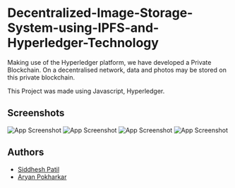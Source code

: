 
# Decentralized-Image-Storage-System-using-IPFS-and-Hyperledger-Technology

Making use of the Hyperledger platform, we have developed a Private Blockchain. On a decentralised network, data and photos may be stored on this private blockchain.


This Project was made using Javascript, Hyperledger.
## Screenshots

![App Screenshot](https://i.ibb.co/1KLWvz0/Screenshot-273.png)
![App Screenshot](https://i.ibb.co/BfnrwCf/Screenshot-276.png)
![App Screenshot](https://i.ibb.co/jZ5r5Lv/Screenshot-277.png)
![App Screenshot](https://i.ibb.co/7N2XSxT/Screenshot-279.png)


## Authors

- [Siddhesh Patil](https://github.com/siddheshp27)
- [Aryan Pokharkar](https://github.com/aryanp-86)

